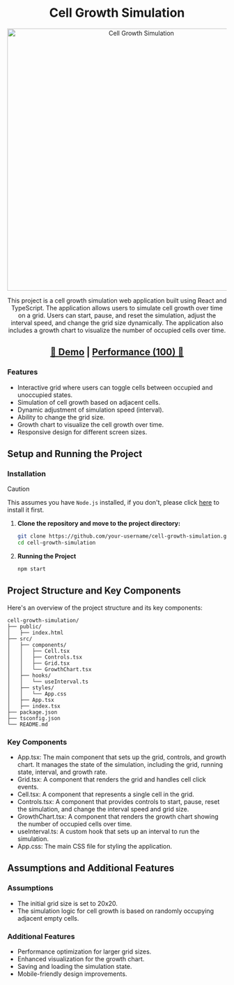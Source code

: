 <h1 align="center"> Cell Growth Simulation </h1>

<p align="center">
<img width="600" alt="Cell Growth Simulation" src="https://github.com/UmairK5669/cell-growth-simulation/assets/102482696/5cb06e2d-3655-45b3-887e-0db6dfa91885">
</p>
<p align="center">This project is a cell growth simulation web application built using React and TypeScript. The application allows users to simulate cell growth over time on a grid. Users can start, pause, and reset the simulation, adjust the interval speed, and change the grid size dynamically. The application also includes a growth chart to visualize the number of occupied cells over time.
</p>
<h2 align="center"> <a target="blank" href="https://cell-growth-simulation-tau.vercel.app/" rel="nofollow">👀 Demo</a> | <a  target="_blank" href="https://pagespeed.web.dev/analysis/https-cell-growth-simulation-tau-vercel-app/d32hvxzjey?form_factor=desktop">Performance (100) 🚀</a>

### Features

- Interactive grid where users can toggle cells between occupied and unoccupied states.
- Simulation of cell growth based on adjacent cells.
- Dynamic adjustment of simulation speed (interval).
- Ability to change the grid size.
- Growth chart to visualize the cell growth over time.
- Responsive design for different screen sizes.

## Setup and Running the Project

### Installation

> [!CAUTION]
> This assumes you have `Node.js` installed, if you don't, please click [here](https://nodejs.org/en/download/package-manager) to install it first. 

1. **Clone the repository and move to the project directory:**

   ```bash
   git clone https://github.com/your-username/cell-growth-simulation.git
   cd cell-growth-simulation

3. **Running the Project**

   ```bash
   npm start

## Project Structure and Key Components

Here's an overview of the project structure and its key components:

    cell-growth-simulation/
    ├── public/
    │   ├── index.html
    ├── src/
    │   ├── components/
    │   │   ├── Cell.tsx
    │   │   ├── Controls.tsx
    │   │   ├── Grid.tsx
    │   │   └── GrowthChart.tsx
    │   ├── hooks/
    │   │   └── useInterval.ts
    │   ├── styles/
    │   │   └── App.css
    │   ├── App.tsx
    │   ├── index.tsx
    ├── package.json
    ├── tsconfig.json
    └── README.md

### Key Components

- App.tsx: The main component that sets up the grid, controls, and growth chart. It manages the state of the simulation, including the grid, running state, interval, and growth rate.
- Grid.tsx: A component that renders the grid and handles cell click events.
- Cell.tsx: A component that represents a single cell in the grid.
- Controls.tsx: A component that provides controls to start, pause, reset the simulation, and change the interval speed and grid size.
- GrowthChart.tsx: A component that renders the growth chart showing the number of occupied cells over time.
- useInterval.ts: A custom hook that sets up an interval to run the simulation.
- App.css: The main CSS file for styling the application.

## Assumptions and Additional Features

### Assumptions

- The initial grid size is set to 20x20.
- The simulation logic for cell growth is based on randomly occupying adjacent empty cells.

### Additional Features

- Performance optimization for larger grid sizes.
- Enhanced visualization for the growth chart.
- Saving and loading the simulation state.
- Mobile-friendly design improvements.
  
